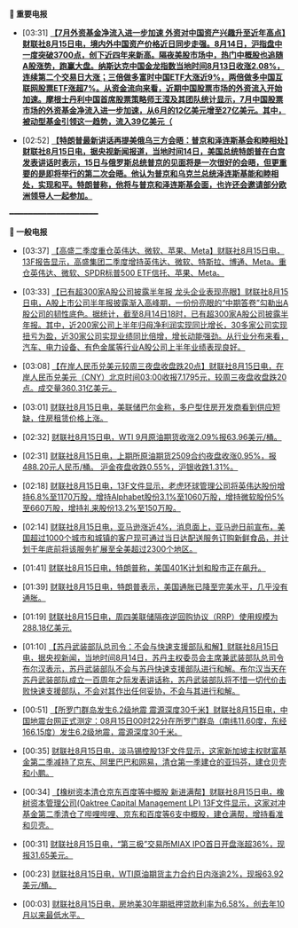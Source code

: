 **🔴 重要电报**

  - [03:31] **[【7月外资基金净流入进一步加速 外资对中国资产兴趣升至近年高点】财联社8月15日电，境内外中国资产价格近日同步走强。8月14日，沪指盘中一度突破3700点，创下近四年来新高。隔夜美股市场中，热门中概股也追随A股涨势，跑赢大盘。纳斯达克中国金龙指数当地时间8月13日收涨2.08%，连续第二个交易日大涨；三倍做多富时中国ETF大涨近9%，两倍做多中国互联网股票ETF涨超7%。从资金流向来看，近期中国股票市场的外资流入开始加速。摩根士丹利中国首席股票策略师王滢及其团队统计显示，7月中国股票市场的外资基金净流入进一步加速，从6月的12亿美元增至27亿美元。其中，被动型基金引领这一趋势，流入39亿美元（](https://www.cls.cn/detail/2115801)**

  - [02:52] **[【特朗普最新讲话再提美俄乌三方会晤：普京和泽连斯基会和睦相处】财联社8月15日电，据央视新闻报道，当地时间14日，美国总统特朗普在白宫发表讲话时表示，15日与俄罗斯总统普京的见面将是一次很好的会晤，但更重要的是即将举行的第二次会晤。他认为普京和乌克兰总统泽连斯基能和睦相处，实现和平。特朗普称，他将与普京和泽连斯基会面，也许还会邀请部分欧洲领导人一起参加。](https://www.cls.cn/detail/2115797)**

━━━━━━━━━━━━━━━━━━━

**📰 一般电报**

  - [03:37] [【高盛二季度重仓英伟达、微软、苹果、Meta】财联社8月15日电，13F报告显示，高盛集团二季度增持英伟达、微软、特斯拉、博通、Meta。重仓英伟达、微软、SPDR标普500 ETF信托、苹果、Meta。](https://www.cls.cn/detail/2115803)

  - [03:33] [【已有超300家A股公司披露半年报 龙头企业表现亮眼】财联社8月15日电，A股上市公司半年报披露渐入高峰期，一份份亮眼的“中期答卷”勾勒出A股公司的韧性底色。据统计，截至8月14日18时，已有超300家A股公司披露半年报。其中，近200家公司上半年归母净利润实现同比增长，30多家公司实现扭亏为盈，近30家公司实现业绩同比倍增，增长动能强劲。从行业分布来看，汽车、电力设备、有色金属等行业A股公司上半年业绩表现良好。](https://www.cls.cn/detail/2115802)

  - [03:08] [【在岸人民币兑美元较周三夜盘收盘跌20点】财联社8月15日电，在岸人民币兑美元（CNY）北京时间03:00收报7.1795元，较周三夜盘收盘跌20点。成交量360.31亿美元。](https://www.cls.cn/detail/2115800)

  - [03:01] [财联社8月15日电，美联储巴尔金称，多户型住房开发商看到供应短缺，住房租赁价格上涨。](https://www.cls.cn/detail/2115798)

  - [02:32] [财联社8月15日电，WTI 9月原油期货收涨2.09%报63.96美元/桶。](https://www.cls.cn/detail/2115796)

  - [02:31] [财联社8月15日电，上期所原油期货2509合约夜盘收涨0.95%，报488.20元人民币/桶。 沪金夜盘收跌0.55%，沪银收跌1.31%。](https://www.cls.cn/detail/2115795)

  - [02:18] [财联社8月15日电，13F文件显示，老虎环球管理公司将英伟达股份增持6.8%至1170万股，增持Alphabet股份3.1%至1060万股，增持微软股份5%至660万股，增持礼来股份13.2%至150万股。](https://www.cls.cn/detail/2115794)

  - [02:14] [财联社8月15日电，亚马逊涨近4%，消息面上，亚马逊日前宣布，美国超过1000个城市和城镇的客户现可通过当日达配送服务订购新鲜食品，并计划于年底前将该服务扩展至全美超过2300个地区。](https://www.cls.cn/detail/2115793)

  - [01:41] [财联社8月15日电，特朗普称，美国401K计划和股市正在飙升。](https://www.cls.cn/detail/2115791)

  - [01:39] [财联社8月15日电，特朗普表示，美国通胀已降至完美水平，几乎没有通胀。](https://www.cls.cn/detail/2115790)

  - [01:19] [财联社8月15日电，周四美联储隔夜逆回购协议（RRP）使用规模为288.18亿美元.](https://www.cls.cn/detail/2115787)

  - [01:10] [【苏丹武装部队总司令：不会与快速支援部队和解】财联社8月15日电，据央视新闻，当地时间8月14日，苏丹主权委员会主席兼武装部队总司令布尔汉表示，苏丹武装部队不会与苏丹快速支援部队进行和解。布尔汉当天在苏丹武装部队成立一百周年之际发表讲话称，苏丹武装部队将不惜一切代价击败快速支援部队，不会对其作出任何妥协，不会与其进行和解。](https://www.cls.cn/detail/2115786)

  - [00:51] [【所罗门群岛发生6.2级地震 震源深度30千米】财联社8月15日电，中国地震台网正式测定：08月15日00时22分在所罗门群岛（南纬11.60度，东经166.15度）发生6.2级地震，震源深度30千米。](https://www.cls.cn/detail/2115784)

  - [00:35] [财联社8月15日电，淡马锡控股13F文件显示，这家新加坡主权财富基金第二季减持了京东、阿里巴巴和网易，清仓第一季建仓的亚玛芬，建仓贝壳和小鹏。](https://www.cls.cn/detail/2115782)

  - [00:34] [【橡树资本清仓京东百度等中概股 新进满帮】财联社8月15日电，橡树资本管理公司(Oaktree Capital Management LP) 13F文件显示，这家对冲基金第二季清仓了哔哩哔哩、京东和百度等6支中概股，建仓满帮，增持看准和贝壳。](https://www.cls.cn/detail/2115781)

  - [00:31] [财联社8月15日电，“第三极”交易所MIAX IPO首日开盘涨超36%，现报31.65美元。](https://www.cls.cn/detail/2115778)

  - [00:23] [财联社8月15日电，WTI原油期货主力合约日内涨逾2%，现报63.92美元/桶。](https://www.cls.cn/detail/2115777)

  - [00:03] [财联社8月15日电，房地美30年期抵押贷款利率为6.58%，创去年10月以来最低水平。](https://www.cls.cn/detail/2115768)
